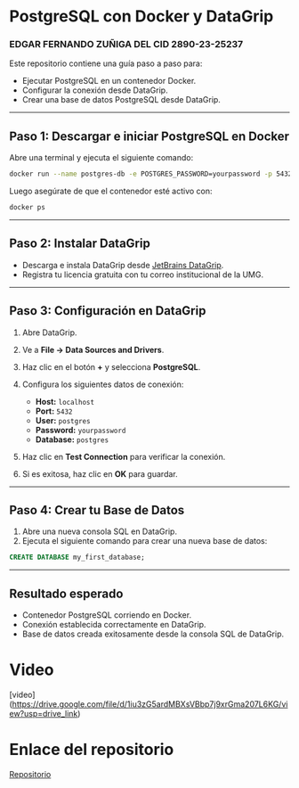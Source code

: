 # PostgreSQL con Docker y DataGrip
### EDGAR FERNANDO ZUÑIGA DEL CID 2890-23-25237

Este repositorio contiene una guía paso a paso para:

- Ejecutar PostgreSQL en un contenedor Docker.
- Configurar la conexión desde DataGrip.
- Crear una base de datos PostgreSQL desde DataGrip.

---

## Paso 1: Descargar e iniciar PostgreSQL en Docker

Abre una terminal y ejecuta el siguiente comando:

```bash
docker run --name postgres-db -e POSTGRES_PASSWORD=yourpassword -p 5432:5432 -d postgres
```

Luego asegúrate de que el contenedor esté activo con:

```bash
docker ps
```

---

## Paso 2: Instalar DataGrip

- Descarga e instala DataGrip desde [JetBrains DataGrip](https://www.jetbrains.com/datagrip/).
- Registra tu licencia gratuita con tu correo institucional de la UMG.

---

## Paso 3: Configuración en DataGrip

1. Abre DataGrip.
2. Ve a **File → Data Sources and Drivers**.
3. Haz clic en el botón **+** y selecciona **PostgreSQL**.
4. Configura los siguientes datos de conexión:

   - **Host:** `localhost`
   - **Port:** `5432`
   - **User:** `postgres`
   - **Password:** `yourpassword`
   - **Database:** `postgres`

5. Haz clic en **Test Connection** para verificar la conexión.
6. Si es exitosa, haz clic en **OK** para guardar.

---

## Paso 4: Crear tu Base de Datos

1. Abre una nueva consola SQL en DataGrip.
2. Ejecuta el siguiente comando para crear una nueva base de datos:

```sql
CREATE DATABASE my_first_database;
```

---

## Resultado esperado

- Contenedor PostgreSQL corriendo en Docker.
- Conexión establecida correctamente en DataGrip.
- Base de datos creada exitosamente desde la consola SQL de DataGrip.

# Video

[video] (https://drive.google.com/file/d/1iu3zG5ardMBXsVBbp7j9xrGma207L6KG/view?usp=drive_link)

# Enlace del repositorio

[Repositorio](https://github.com/efernandelcid/Tareas-Base-1-2025/blob/main/InstalacionDockerPostGres.md)
